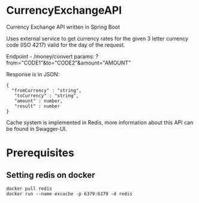 # CurrencyExchangeAPI
Currency Exchange API written in Spring Boot

Uses external service to get currency rates for the given 3 letter currency code (ISO 4217) valid for the day of the request.

Endpoint - /money/convert
  params: ?from="CODE1"&to="CODE2"&amount="AMOUNT"
  
Response is in JSON:
```
{
  "fromCurrency" : "string",
   "toCurrency" : "string",
   "amount" : number,
   "result" : number
}
```
   
Cache system is implemented in Redis, more information about this API can be found in Swagger-UI.

# Prerequisites
## Setting redis on docker
```
docker pull redis
docker run --name excache -p 6379:6379 -d redis
```
